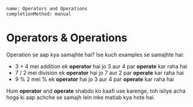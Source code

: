 ```ngMeta
name: Operators and Operations
completionMethod: manual
```
# Operators & Operations

Operation se aap kya samajhte hai? Ise kuch examples se samajhte hai:

- 3 + 4 mei addition ek **operator** hai jo 3 aur 4 par **operate** kar raha hai  
- 7 / 2 mei division ek **operator** hai jo 7 aur 2 par **operate** kar raha hai  
- 9 % 2 mei % ek **operator** hai jo 3 aur 4 par **operate** kar raha hai  

Hum **operator** and **operate** shabdo ko kaafi use karenge, toh isliye acha hoga ki aap achche se samajh lein inke matlab kya hote hai.

